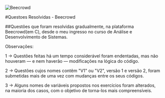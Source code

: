 ![Beecrowd]([http://url/to/img.png](https://res.cloudinary.com/crunchbase-production/image/upload/c_lpad,f_auto,q_auto:eco,dpr_1/w7dcihvaipthnr6qbv6z))

#Questoes Resolvidas - Beecrowd

##Questões que foram resolvidas gradualmente, na plataforma Beecrowd(em C), desde o meu ingresso no curso de Análise e Desenvolvimento de Sistemas.

Observações:

1 -> Questões feitas há um tempo considerável foram endentadas, mas não houveram — e nem haverão — modificações na lógica do código. 

2 -> Questões cujos nomes contêm "V1" ou "V2", versão 1 e versão 2, foram submetidas mais de uma vez com mudanças entre os seus códigos.

3 -> Alguns nomes de variáveis propostos nos exercícios foram alterados, na maioria dos casos, com o objetivo de torna-los mais compreensíveis.
